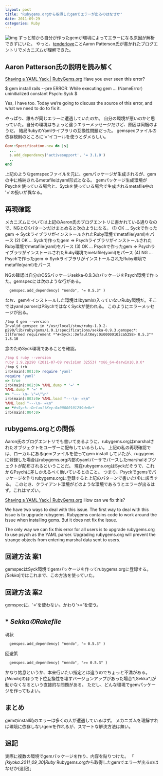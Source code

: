 ```yaml
---
layout: post
title: "Rubygems.orgから取得したgemでエラーが出るのはなぜか"
date: 2011-09-29
categories: Ruby
---
```

![img](../img/rubygems_icon_128.png)
ずっと前から自分が作ったgemが環境によってエラーになる原因が解析できずにいた。
やっと、[tenderlove](http://github.com/tenderlove)ことAaron Patterson氏が書かれたブログエントリでメカニズムが理解できた。

## Aaron Patterson氏の説明を読み解く
 [Shaving a YAML Yack | RubyGems.org](http://blog.rubygems.org/2011/08/31/shaving-the-yaml-yacc.html)
 Have you ever seen this error?
 
 $ gem install rails --pre
 ERROR:  While executing gem ... (NameError)
   uninitialized constant Psych::Syck
 $
 
 Yes, I have too. Today we’re going to discuss the source of this error, and what we
 need to do to fix it.

やっぱり、誰もが同じエラーに遭遇していたのか。
自分の環境が悪いのかと思っていた。自分の環境はちょっと違うエラーメッセージだけど、原因は同梱のようだ。
結局RubyのYamlライブラリの互換性問題だった。
gemspecファイルの依存規則のところに'='イコールを使うとダメらしい。
```ruby
Gem::Specification.new do |s|
  ...
  s.add_dependency('activesupport', '= 3.1.0')
  ..
end
```

上記のようなgemspecファイルを元に、gemパッケージが生成されるが、gemの中に格納されるmetafileはyaml形式となる。
gemパッケージ生成環境がPsychを使っている場合と、Syckを使っている場合で生成されるmetafile中の '='の扱いが異なる。

## 再現確認
メカニズムについては上記のAaron氏のブログエントリに書かれている通りなので、NGとOKパターンだけまとめると次のようになる。
 (1) OK ...   Syckで作ったgem =>  SyckライブラリがインストールされたRuby環境でmetafile(yaml)をパース
 (2) OK ...   Syckで作ったgem => PsychライブラリがインストールされたRuby環境でmetafile(yaml)をパース
 (3) OK ...  Psychで作ったgem => PsychライブラリがインストールされたRuby環境でmetafile(yaml)をパース
 (4) NG ...  Psychで作ったgem =>  SyckライブラリがインストールされたRuby環境でmetafile(yaml)をパース

NGの確認は自分のOSSパッケージsekka-0.9.3のパッケージをPsych環境で作った。gemspecには次のような行がある。
```
  gemspec.add_dependency( "nendo", "= 0.5.3" )
```

なお、gemをインストールした環境はlibyamlの入っていないRuby環境だ。そこではyaml parserはPSychではなくSyckが使われる。
このようにエラーメッセージが出る。
```
/tmp $ gem --version
Invalid gemspec in */usr/local/stow/ruby-1.9.2-p290/lib/ruby/gems/1.9.1/specifications/sekka-0.9.3.gemspec*: Illformed requirement *"#<Syck::DefaultKey:0x00000102ca5258> 0.5.3"*
1.8.10
```

念のためSyck環境であることを確認。
```ruby
/tmp $ ruby --version
ruby 1.9.2p290 (2011-07-09 revision 32553) *x86_64-darwin10.8.0*
/tmp $ irb
irb(main):001:0> require 'yaml'
require 'yaml'
=> true
irb(main):002:0> YAML.dump * '=' *
YAML.dump * '=' *
=> "--- \n- \"=\"\n"
irb(main):003:0> YAML.load "---\n- =\n"
YAML.load "---\n- =\n"
=> *#<Syck::DefaultKey:0x00000101259de0>*
irb(main):004:0> 
```

## rubygems.orgとの関係
Aaron氏のブログエントリでも書いてあるように、rubygems.orgはmarshalされたオブジェクトをユーザーに配布しているらしい。
上記の私の再現確認では、ローカルにあるgemファイルを使ってgem install していたが、rugygemsに登録した場合はrubygems.org内部のyamlパーサでパースしたmarshalオブジェクトが配布されるということだ。
現在rubygems.orgはSyckだそうで、これからPsychに差しかえるべく動いているとのこと。
つまり、Psyckでgemsでパッケージを作りrubygems.orgに登録すると上記のパターンで書いた(4)に該当する。
このとき、クライアント環境がどのような環境であろうとエラーが出るはず。これはマズい。

 [Shaving a YAML Yack | RubyGems.org](http://blog.rubygems.org/2011/08/31/shaving-the-yaml-yacc.html)
 How can we fix this?
 
 We have two ways to deal with this issue. The first way to deal with
 this issue is to upgrade rubygems. Rubygems contains code to work
 around the issue when installing gems. But it does not fix the issue.
 
 The only way we can fix this error for all users is to upgrade
 rubygems.org to use psych as the YAML parser. Upgrading rubygems.org
 will prevent the strange objects from entering marshal data sent to
 users.

## 回避方法 案1
gemspecはSyck環境でgemパッケージを作ってrubygems.orgに登録する。
*[Sekka*]ではこれまで、この方法を使っていた。

## 回避方法 案2
gemspecに、'='を使わない。かわり'>='を使う。

## * *SekkaのRakefile*
現状
```
  gemspec.add_dependency( "nendo", "= 0.5.3" )
```
回避策
```
  gemspec.add_dependency( "nendo", ">= 0.5.3" )
```

かなり姑息というか、本来行いたい指定とは違うのでちょっと不満がある。
*[Nendo*]のほうで下位互換性を壊すバージョンアップがあった場合*[Sekka*]が動かなくなるという直接的な問題がある。
ただし、どんな環境でgemパッケージを作ってもよい。

## まとめ
gemのinstall時のエラーは多くの人が遭遇しているはず。
メカニズムを理解すれば環境に依存しないgemを作れるが、スマートな解決方法は無い。

## 追記
実際に複数の環境でgemパッケージを作り、内容を貼りつけた。
「 *[kiyoka.2011_09_30*]*Ruby* Rubygems.orgから取得したgemでエラーが出るのはなぜか(追記)」
